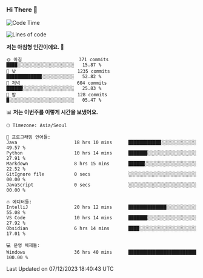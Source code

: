 ### Hi There 👋


<!---
- 👋 Hi, I’m @muyaaho
- 👀 I’m interested in ...
- 🌱 I’m currently learning ...
- 💞️ I’m looking to collaborate on ...
- 📫 How to reach me ...
--->
<!--- plz
muyaaho/muyaaho is a ✨ special ✨ repository because its `README.md` (this file) appears on your GitHub profile.
You can click the Preview link to take a look at your changes.
<a href="https://hits.seeyoufarm.com"><img src="https://hits.seeyoufarm.com/api/count/incr/badge.svg?url=https%3A%2F%2Fgithub.com%2Fejaman&count_bg=%23000000&title_bg=%23000000&icon=github.svg&icon_color=%23FFFFFF&title=Github&edge_flat=true"/></a>
   --->
   
<!--START_SECTION:waka-->
![Code Time](http://img.shields.io/badge/Code%20Time-315%20hrs%201%20min-blue)

![Lines of code](https://img.shields.io/badge/%EC%A0%80%EB%8A%94%20%EC%97%AC%ED%83%9C%EA%B9%8C%EC%A7%80%20-694.6%20thousand%20%EC%A4%84%EC%9D%98%20%EC%BD%94%EB%93%9C%EB%A5%BC%20%EC%9E%91%EC%84%B1%ED%96%88%EC%96%B4%EC%9A%94.-blue)

**저는 아침형 인간이에요. 🐤** 

```text
🌞 아침                     371 commits         ████░░░░░░░░░░░░░░░░░░░░░   15.87 % 
🌆 낮　                     1235 commits        █████████████░░░░░░░░░░░░   52.82 % 
🌃 저녁                     604 commits         ██████░░░░░░░░░░░░░░░░░░░   25.83 % 
🌙 밤　                     128 commits         █░░░░░░░░░░░░░░░░░░░░░░░░   05.47 % 
```


📊 **저는 이번주를 이렇게 시간을 보냈어요.** 

```text
🕑︎ Timezone: Asia/Seoul

💬 프로그래밍 언어들: 
Java                     18 hrs 10 mins      ████████████░░░░░░░░░░░░░   49.57 % 
Python                   10 hrs 14 mins      ███████░░░░░░░░░░░░░░░░░░   27.91 % 
Markdown                 8 hrs 15 mins       ██████░░░░░░░░░░░░░░░░░░░   22.52 % 
GitIgnore file           0 secs              ░░░░░░░░░░░░░░░░░░░░░░░░░   00.00 % 
JavaScript               0 secs              ░░░░░░░░░░░░░░░░░░░░░░░░░   00.00 % 

🔥 에디터들: 
IntelliJ                 20 hrs 12 mins      ██████████████░░░░░░░░░░░   55.08 % 
VS Code                  10 hrs 14 mins      ███████░░░░░░░░░░░░░░░░░░   27.92 % 
Obsidian                 6 hrs 14 mins       ████░░░░░░░░░░░░░░░░░░░░░   17.01 % 

💻 운영 체제들: 
Windows                  36 hrs 40 mins      █████████████████████████   100.00 % 
```


 Last Updated on 07/12/2023 18:40:43 UTC
<!--END_SECTION:waka-->

